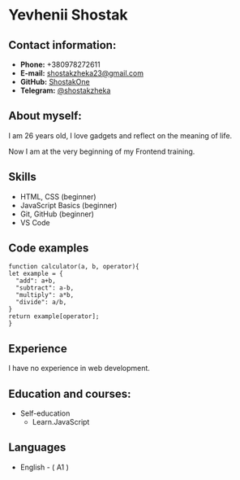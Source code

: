 # Yevhenii Shostak

## Contact information:
* **Phone:** +380978272611
* **E-mail:** shostakzheka23@gmail.com
* **GitHub:** [ShostakOne](https://github.com/ShostakOne)
* **Telegram:** [@shostakzheka](https://t.me/shostakzheka)

## About myself:
I am 26 years old, I love gadgets and reflect on the meaning of life.

Now I am at the very beginning of my Frontend training.

## Skills
* HTML, CSS (beginner)
* JavaScript Basics (beginner)
* Git, GitHub (beginner)
* VS Code

## Code examples
```
function calculator(a, b, operator){
let example = {
  "add": a+b,
  "subtract": a-b,
  "multiply": a*b,
  "divide": a/b,
}
return example[operator];
}
```
## Experience
I have no experience in web development.

## Education and courses:

* Self-education
  + Learn.JavaScript

## Languages
* English - ( А1 )